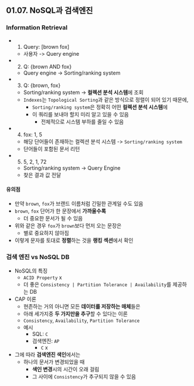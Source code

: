## 01.07. NoSQL과 검색엔진

### Information Retrieval
- 1) Query: [brown fox]
  - 사용자 -> Query engine
- 2) Q: {brown AND fox}
  - Query engine -> Sorting/ranking system
- 3) Q: {brown, fox}
  - Sorting/ranking system -> **컬렉션 분석 시스템**에 조회
  - `Indexes`는 `Topological Sorting`과 같은 방식으로 정렬이 되어 있기 때문에,
    - `Sorting/ranking system`은 정확히 어떤 **컬렉션 분석 시스템**에
    - 이 쿼리를 보내야 할지 미리 알고 있을 수 있음
      - 전체적으로 시스템 부하를 줄일 수 있음
- 4) fox: 1, 5
  - 해당 단어들이 존재하는 컬렉션 분석 시스템 -> `Sorting/ranking system`
  - 단어들이 포함된 문서 리턴
- 5) 5, 2, 1, 72
  - Sorting/ranking system -> Query Engine
  - 찾은 결과 값 전달

#### 유의점
- 만약 `brown`, `fox`가 브랜드 이름처럼 긴밀한 관계일 수도 있음
- `brown`, `fox` 단어가 한 문장에서 **가까울수록**
  - 더 중요한 문서가 될 수 있음
- 위와 같은 경우 `fox`가 `brown`보다 먼저 오는 문장은
  - 별로 중요하지 않아짐
- 이렇게 문자를 토대로 **정렬**하는 것을 **랭킹 섹션**에서 확인

### 검색 엔진 vs NoSQL DB
- NoSQL의 특징
  - `ACID Property` x
  - 더 좋은 `Consistency | Partition Tolerance | Availability`를 제공하는 DB
- CAP 이론
  - 현존하는 거의 아니면 모든 **데이터를 저장하는 매체**들은
  - 아래 세가지중 **두 가지만을 추구**할 수 있다는 이론
  - `Consistency`, `Availability`, `Partition Tolerance`
  - 예시
    - SQL: `C`
    - 검색엔진: `AP`
      - `C` x
- 그에 따라 **검색엔진 색인**에서는
  - 하나의 문서가 변경되었을 때
    - **색인 변경**시의 시간이 오래 걸림
    - 그 사이에 `Consistency`가 추구되지 않을 수 있음